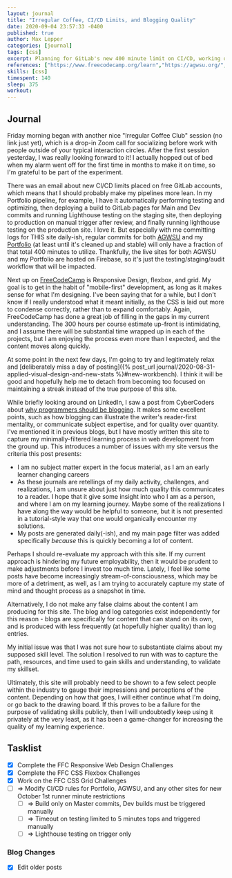 ```yaml
---
layout: journal
title: "Irregular Coffee, CI/CD Limits, and Blogging Quality"
date: 2020-09-04 23:57:33 -0400
published: true
author: Max Lepper
categories: [journal]
tags: [css]
excerpt: Planning for GitLab's new 400 minute limit on CI/CD, working on FreeCodeCamp, and debating if this blog is serving a productive purpose by being publicly accessible.
references: ["https://www.freecodecamp.org/learn","https://agwsu.org/","https://www.cybercoders.com/insights/why-programmers-should-be-blogging/"]
skills: [css]
timespent: 140
sleep: 375
workout: 
---
```


## Journal

Friday morning began with another nice "Irregular Coffee Club" session (no link just yet), which is a drop-in Zoom call for socializing before work with people outside of your typical interaction circles. After the first session yesterday, I was really looking forward to it! I actually hopped out of bed when my alarm went off for the first time in months to make it on time, so I'm grateful to be part of the experiment.

There was an email about new CI/CD limits placed on free GitLab accounts, which means that I should probably make my pipelines more lean. In my Portfolio pipeline, for example, I have it automatically performing testing and optimizing, then deploying a build to GitLab pages for Main and Dev commits and running Lighthouse testing on the staging site, then deploying to production on manual trigger after review, and finally running lighthouse testing on the production site. I love it. But especially with me committing logs for THIS site daily-ish, regular commits for both [AGWSU]({{page.references[1]}}) and my [Portfolio](https://maxlepper.me) (at least until it's cleaned up and stable) will only have a fraction of that total 400 minutes to utilize. Thankfully, the live sites for both AGWSU and my Portfolio are hosted on Firebase, so it's just the testing/staging/audit workflow that will be impacted.

Next up on [FreeCodeCamp]({{page.references[0]}}) is Responsive Design, flexbox, and grid. My goal is to get in the habit of "mobile-first" development, as long as it makes sense for what I'm designing. I've been saying that for a while, but I don't know if I really understood what it meant initially, as the CSS is laid out more to condense correctly, rather than to expand comfortably. Again, FreeCodeCamp has done a great job of filling in the gaps in my current understanding. The 300 hours per course estimate up-front is intimidating, and I assume there will be substantial time wrapped up in each of the projects, but I am enjoying the process even more than I expected, and the content moves along quickly.

At some point in the next few days, I'm going to try and legitimately relax and [deliberately miss a day of posting]({% post_url journal/2020-08-31-applied-visual-design-and-new-stats %}#new-workbench). I think it will be good and hopefully help me to detach from becoming too focused on maintaining a streak instead of the true purpose of this site.

While briefly looking around on LinkedIn, I saw a post from CyberCoders about [why programmers should be blogging]({{page.references[2]}}). It makes some excellent points, such as how blogging can illustrate the writer's reader-first mentality, or communicate subject expertise, and for quality over quantity. I've mentioned it in previous blogs, but I have mostly written this site to capture my minimally-filtered learning process in web development from the ground up. This introduces a number of issues with my site versus the criteria this post presents:

- I am no subject matter expert in the focus material, as I am an early learner changing careers
- As these journals are retellings of my daily activity, challenges, and realizations, I am unsure about just how much quality this communicates to a reader. I hope that it give some insight into who I am as a person, and where I am on my learning journey. Maybe some of the realizations I have along the way would be helpful to someone, but it is not presented in a tutorial-style way that one would organically encounter my solutions.
- My posts are generated daily(-ish), and my main page filter was added specifically _because_ this is quickly becoming a lot of content.

Perhaps I should re-evaluate my approach with this site. If my current approach is hindering my future employability, then it would be prudent to make adjustments before I invest too much time. Lately, I feel like some posts have become increasingly stream-of-consciousness, which may be more of a detriment, as well, as I am trying to accurately capture my state of mind and thought process as a snapshot in time.

Alternatively, I do not make any false claims about the content I am producing for this site. The blog and log categories exist independently for this reason - blogs are specifically for content that can stand on its own, and is produced with less frequently (at hopefully higher quality) than log entries.

My initial issue was that I was not sure how to substantiate claims about my supposed skill level. The solution I resolved to run with was to capture the path, resources, and time used to gain skills and understanding, to validate my skillset.

Ultimately, this site will probably need to be shown to a few select people within the industry to gauge their impressions and perceptions of the content. Depending on how that goes, I will either continue what I'm doing, or go back to the drawing board. If this proves to be a failure for the purpose of validating skills publicly, then I will undoubtedly keep using it privately at the very least, as it has been a game-changer for increasing the quality of my learning experience.

## Tasklist

- [x] Complete the FFC Responsive Web Design Challenges
- [x] Complete the FFC CSS Flexbox Challenges
- [x] Work on the FFC CSS Grid Challenges
- [ ] <span title="Task to be added to next entry">=></span> Modify CI/CD rules for Portfolio, AGWSU, and any other sites for new October 1st runner minute restrictions
  - [ ] <span title="Task to be added to next entry">=></span> Build only on Master commits, Dev builds must be triggered manually
  - [ ] <span title="Task to be added to next entry">=></span> Timeout on testing limited to 5 minutes tops and triggered manually
  - [ ] <span title="Task to be added to next entry">=></span> Lighthouse testing on trigger only

### Blog Changes
- [x] Edit older posts